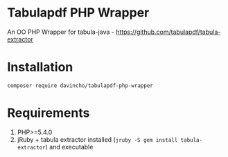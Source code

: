 # Tabulapdf PHP Wrapper
An OO PHP Wrapper for tabula-java - https://github.com/tabulapdf/tabula-extractor

# Installation

``composer require davincho/tabulapdf-php-wrapper``

# Requirements

1. PHP>=5.4.0
2. jRuby + tabula extractor installed (``jruby -S gem install tabula-extractor``) and executable
